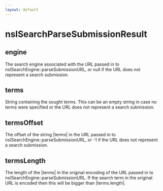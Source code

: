 ```yaml
---
layout: default
---
```


# nsISearchParseSubmissionResult #

## engine ##

The search engine associated with the URL passed in to
nsISearchEngine::parseSubmissionURL, or null if the URL does not represent
a search submission.


## terms ##

String containing the sought terms.  This can be an empty string in case no
terms were specified or the URL does not represent a search submission.


## termsOffset ##

The offset of the string |terms| in the URL passed in to
nsISearchEngine::parseSubmissionURL, or -1 if the URL does not represent
a search submission.


## termsLength ##

The length of the |terms| in the original encoding of the URL passed in to
nsISearchEngine::parseSubmissionURL. If the search term in the original
URL is encoded then this will be bigger than |terms.length|.

